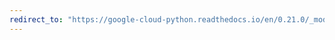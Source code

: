 ```yaml
---
redirect_to: "https://google-cloud-python.readthedocs.io/en/0.21.0/_modules/google/cloud/vision/safe.html"
---
```

